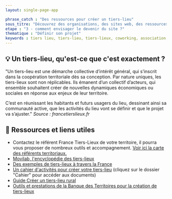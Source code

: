 ```yaml
---
layout: single-page-app

phrase_catch : "Des ressources pour créer un tiers-lieu"
sous_titre: "Découvrez des organisations, des sites web, des ressources pour vous accompagner."
etape : "3 - comment envisager le devenir du site ?"
thematique : "Définir son projet"
keywords : tiers lieu, tiers-lieu, tiers-lieux, coworking, association, économie sociale et solidaire, ESS, collectif, communauté
---
```


## 💡 Un tiers-lieu, qu'est-ce que c'est exactement ?

"Un tiers-lieu est une démarche collective d’intérêt général, qui s’inscrit dans la coopération territoriale dès sa conception. Par nature uniques, les tiers-lieux sont non réplicables. Ils émanent d’un collectif d’acteurs, qui ensemble souhaitent créer de nouvelles dynamiques économiques ou sociales en réponse aux enjeux de leur territoire.

C’est en réunissant les habitants et futurs usagers du lieu, dessinant ainsi sa communauté active, que les activités du lieu vont se définir et que le projet va s’ajuster."
_Source : francetierslieux.fr_


## 🚀 Ressources et liens utiles

- Contactez le référent France Tiers-Lieux de votre territoire, il pourra vous proposer de nombreux outils et accompagnement. [Voir ici la carte des référents territoriaux.](https://francetierslieux.fr/formation/reseaux-regionaux/)
- [Movilab, l'encyclopédie des tiers-lieux](https://movilab.org/wiki/Accueil)
- [Des exemples de tiers-lieux à travers la France](https://movilab.org/wiki/Sp%C3%A9cial:WfExplore?title=Sp%C3%A9cial%3AWfExplore&page=1&wf-expl-Category-Tiers-Lieu=on&limit=40&wf-expl-Tags=)
- [Un cahier d'activités pour créer votre tiers-lieu](https://github.com/le-poplab/cahier-activite-tiers-lieux) (cliquez sur le dossier "Cahier" pour accéder aux documents)
- [Guide Créer un tiers-lieu rural](https://www.avise.org/ressources/comment-creer-un-tiers-lieu-rural)
- [Outils et prestations de la Banque des Territoires pour la création de tiers-lieux](https://www.banquedesterritoires.fr/smart-city-ouvrir-un-tiers-lieux)
